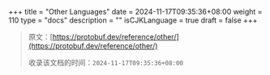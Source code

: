 +++
title = "Other Languages"
date = 2024-11-17T09:35:36+08:00
weight = 110
type = "docs"
description = ""
isCJKLanguage = true
draft = false
+++

> 原文：[https://protobuf.dev/reference/other/](https://protobuf.dev/reference/other/)
>
> 收录该文档的时间：`2024-11-17T09:35:36+08:00`

